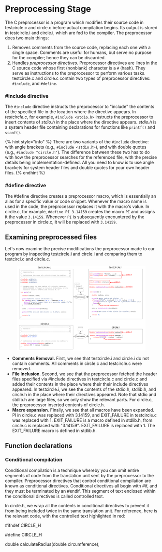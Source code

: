 # Preprocessing Stage

The C preprocessor is a program which modifies their source code in testcircle.c and circle.c before actual compilation begins. Its output is stored in testcircle.i and circle.i, which are fed to the compiler. The preprocessor does two main things:

1. Removes comments from the source code, replacing each one with a single space. Comments are useful for humans, but serve no purpose for the compiler; hence they can be discarded.
2. Handles _preprocessor directives._ Preprocessor directives are lines in the C source code whose first (nonblank) character is a `#` (hash). They serve as instructions to the preprocessor to perform various tasks. testcircle.c and circle.c contain two types of preprocessor directives: `#include`, and `#define`.&#x20;

### #include directive

The `#include` directive instructs the preprocessor to "include" the contents of the specified file in the location where the directive appears. In _testcircle.c_, for example, `#include <stdio.h>` instructs the preprocessor to insert contents of _stdio.h_ in the place where the directive appears. _stdio.h_ is a system header file containing declarations for functions like `printf()` and `scanf()`.

{% hint style="info" %}
There are two variants of the `#include` directive: with angle brackets (e.g., `#include <stdio.h>`), and with double quotes (e.g., `#include "circle.h"`). The difference between these two has to do with how the preprocessor searches for the referenced file, with the precise details being implementation-defined. All you need to know is to use angle brackets for system header files and double quotes for your own header files.&#x20;
{% endhint %}

### #define directive

The #define directive creates a preprocessor macro, which is essentially an alias for a specific value or code snippet. Whenever the macro name is used in the code, the preprocessor replaces it with the macro's value. In circle.c, for example, `#define PI 3.14159` creates the macro `PI` and assigns it the value `3.14159`.  Whenever `PI` is subsequently encountered by the preprocessor in circle.c, it will be replaced with `3.14159`.&#x20;

## Examining preprocessed files

Let's now examine the precise modifications the preprocessor made to our program by inspecting testcircle.i and circle.i and comparing them to testcircl.c and circle.c.&#x20;

<figure><img src="../../.gitbook/assets/Group 19 (4).png" alt=""><figcaption></figcaption></figure>

* **Comments Removal.** First, we see that testcircle.i and circle.i do not contain comments. All comments in circle.c and testcircle.c were removed.
* **File Inclusion**. Second, we see that the preprocessor fetched the header files specified via #include directives in testcircle.c and circle.c and added their contents in the place where their their include directives appeared. In testcircle.i, we see the contents of the stdio.h, stdlib.h, and circle.h in the place where their directives appeared. Note that stdio and stdlib.h are large files, so we only show the relevant parts. For circle.c, the preprocessor inserted contents of circle.h.&#x20;
* **Macro expansion**. Finally, we see that all macros have been expanded. PI in circle.c was replaced with 3.14159, and EXIT\_FAILURE in testcircle.c was replaced with 1. EXIT\_FAILURE is a macro defined in stdlib.h,  from circle.c is replaced with "3.14159". EXIT\_FAILURE is replaced with 1. The EXIT\_FAILURE macro is defined in stdlib.h.&#x20;

## &#x20;Function declarations



### Conditional compilation

Conditional compilation is a technique whereby you can omit entire segments of code from the translation unit sent by the preprocessor to the compiler. Preprocessor directives that control conditional compilation are known as conditional directives. Conditional directives all begin with #if, and they must be terminated by an #endif. This segment of text enclosed within the conditional directives is called controlled text.&#x20;

In circle.h, we wrap all the contents in conditional directives to prevent it from being included twice in the same translation unit. For reference, here is the relevant code, with the controlled text highlighted in red:

\#ifndef CIRCLE\_H

\#define CIRCLE\_H

double calculateRadius(double circumference);&#x20;
